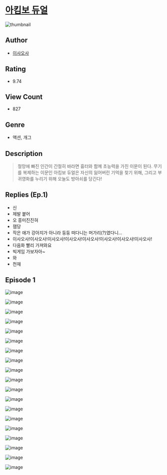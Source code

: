 # [아킴보 듀얼](https://comic.naver.com/challenge/list?titleId=810111)
![thumbnail](https://image-comic.pstatic.net/user_contents_data/challenge_comic/2023/05/23/177957/upload_3907214836209431094_480x623.jpeg)

## Author
- [이사오사](https://comic.naver.com/artistTitle?id=177957)

## Rating
- 9.74

## View Count
- 827

## Genre
- 액션, 개그

## Description
> 절망에 빠진 인간이 간절히 바라면 흉터와 함께 초능력을 가진 이문이 된다. 무기를 복제하는 이문인 아킴보 듀얼은 자신의 잃어버린 기억을 찾기 위해, 그리고 부귀영화를 누리기 위해 오늘도 방아쇠를 당긴다!

## Replies (Ep.1)
- 신
- 제발 붙어
- 오 흥미진진혀
- 잼당
- 작은 애가 강아지가 아니라 둥둥 떠다니는 머가리(?)였다니...
- 이사오사!이사오사!이사오사!이사오사!이사오사!이사오사!이사오사!이사오사!
- 다음화 빨리 가져와요
- 빅게임 가보자아~
- 와
- 천재

## Episode 1
![image](https://image-comic.pstatic.net/user_contents_data/challenge_comic/2023/05/23/177957/upload_4121746253651458099.jpeg)

![image](https://image-comic.pstatic.net/user_contents_data/challenge_comic/2023/05/23/177957/upload_3762305800721347637.jpeg)

![image](https://image-comic.pstatic.net/user_contents_data/challenge_comic/2023/05/23/177957/upload_3618980285279384626.jpeg)

![image](https://image-comic.pstatic.net/user_contents_data/challenge_comic/2023/05/23/177957/upload_3846976987874812212.jpeg)

![image](https://image-comic.pstatic.net/user_contents_data/challenge_comic/2023/05/23/177957/upload_7004894238973781092.jpeg)

![image](https://image-comic.pstatic.net/user_contents_data/challenge_comic/2023/05/23/177957/upload_3486966314393690681.jpeg)

![image](https://image-comic.pstatic.net/user_contents_data/challenge_comic/2023/05/23/177957/upload_7233688314307424613.jpeg)

![image](https://image-comic.pstatic.net/user_contents_data/challenge_comic/2023/05/23/177957/upload_7234019289521008947.jpeg)

![image](https://image-comic.pstatic.net/user_contents_data/challenge_comic/2023/05/23/177957/upload_3702910216979296358.jpeg)

![image](https://image-comic.pstatic.net/user_contents_data/challenge_comic/2023/05/23/177957/upload_3617627675523703858.jpeg)

![image](https://image-comic.pstatic.net/user_contents_data/challenge_comic/2023/05/23/177957/upload_7005741979618535010.jpeg)

![image](https://image-comic.pstatic.net/user_contents_data/challenge_comic/2023/05/23/177957/upload_3691037664652376163.jpeg)

![image](https://image-comic.pstatic.net/user_contents_data/challenge_comic/2023/05/23/177957/upload_7076340705641247076.jpeg)

![image](https://image-comic.pstatic.net/user_contents_data/challenge_comic/2023/05/23/177957/upload_3833186033322976612.jpeg)

![image](https://image-comic.pstatic.net/user_contents_data/challenge_comic/2023/05/23/177957/upload_3847819432875537251.jpeg)

![image](https://image-comic.pstatic.net/user_contents_data/challenge_comic/2023/05/23/177957/upload_3977634179444126051.jpeg)

![image](https://image-comic.pstatic.net/user_contents_data/challenge_comic/2023/05/23/177957/upload_3473179538093335095.jpeg)

![image](https://image-comic.pstatic.net/user_contents_data/challenge_comic/2023/05/23/177957/upload_3616448092820234548.jpeg)

![image](https://image-comic.pstatic.net/user_contents_data/challenge_comic/2023/05/23/177957/upload_3991933340947133497.jpeg)
